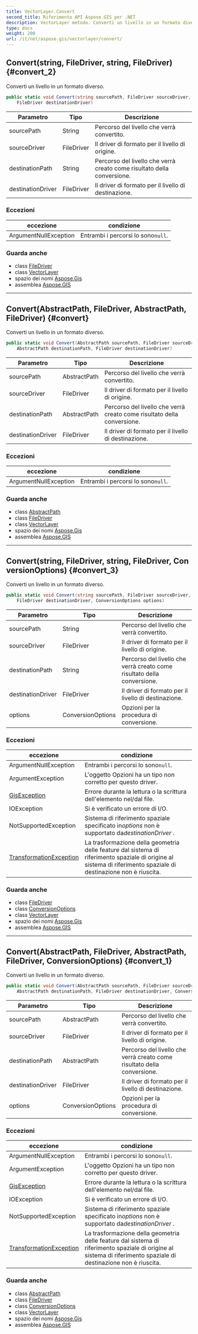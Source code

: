 ```yaml
---
title: VectorLayer.Convert
second_title: Riferimento API Aspose.GIS per .NET
description: VectorLayer metodo. Converti un livello in un formato diverso.
type: docs
weight: 200
url: /it/net/aspose.gis/vectorlayer/convert/
---
```

## Convert(string, FileDriver, string, FileDriver) {#convert_2}

Converti un livello in un formato diverso.

```csharp
public static void Convert(string sourcePath, FileDriver sourceDriver, string destinationPath, 
    FileDriver destinationDriver)
```

| Parametro | Tipo | Descrizione |
| --- | --- | --- |
| sourcePath | String | Percorso del livello che verrà convertito. |
| sourceDriver | FileDriver | Il driver di formato per il livello di origine. |
| destinationPath | String | Percorso del livello che verrà creato come risultato della conversione. |
| destinationDriver | FileDriver | Il driver di formato per il livello di destinazione. |

### Eccezioni

| eccezione | condizione |
| --- | --- |
| ArgumentNullException | Entrambi i percorsi lo sono`null`. |

### Guarda anche

* class [FileDriver](../../filedriver/)
* class [VectorLayer](../)
* spazio dei nomi [Aspose.Gis](../../vectorlayer/)
* assemblea [Aspose.GIS](../../../)

---

## Convert(AbstractPath, FileDriver, AbstractPath, FileDriver) {#convert}

Converti un livello in un formato diverso.

```csharp
public static void Convert(AbstractPath sourcePath, FileDriver sourceDriver, 
    AbstractPath destinationPath, FileDriver destinationDriver)
```

| Parametro | Tipo | Descrizione |
| --- | --- | --- |
| sourcePath | AbstractPath | Percorso del livello che verrà convertito. |
| sourceDriver | FileDriver | Il driver di formato per il livello di origine. |
| destinationPath | AbstractPath | Percorso del livello che verrà creato come risultato della conversione. |
| destinationDriver | FileDriver | Il driver di formato per il livello di destinazione. |

### Eccezioni

| eccezione | condizione |
| --- | --- |
| ArgumentNullException | Entrambi i percorsi lo sono`null`. |

### Guarda anche

* class [AbstractPath](../../abstractpath/)
* class [FileDriver](../../filedriver/)
* class [VectorLayer](../)
* spazio dei nomi [Aspose.Gis](../../vectorlayer/)
* assemblea [Aspose.GIS](../../../)

---

## Convert(string, FileDriver, string, FileDriver, ConversionOptions) {#convert_3}

Converti un livello in un formato diverso.

```csharp
public static void Convert(string sourcePath, FileDriver sourceDriver, string destinationPath, 
    FileDriver destinationDriver, ConversionOptions options)
```

| Parametro | Tipo | Descrizione |
| --- | --- | --- |
| sourcePath | String | Percorso del livello che verrà convertito. |
| sourceDriver | FileDriver | Il driver di formato per il livello di origine. |
| destinationPath | String | Percorso del livello che verrà creato come risultato della conversione. |
| destinationDriver | FileDriver | Il driver di formato per il livello di destinazione. |
| options | ConversionOptions | Opzioni per la procedura di conversione. |

### Eccezioni

| eccezione | condizione |
| --- | --- |
| ArgumentNullException | Entrambi i percorsi lo sono`null`. |
| ArgumentException | L'oggetto Opzioni ha un tipo non corretto per questo driver. |
| [GisException](../../gisexception/) | Errore durante la lettura o la scrittura dell'elemento nel/dal file. |
| IOException | Si è verificato un errore di I/O. |
| NotSupportedException | Sistema di riferimento spaziale specificato in*options* non è supportato da*destinationDriver* . |
| [TransformationException](../../../aspose.gis.spatialreferencing/transformationexception/) | La trasformazione della geometria delle feature dal sistema di riferimento spaziale di origine al sistema di riferimento spaziale di destinazione non è riuscita. |

### Guarda anche

* class [FileDriver](../../filedriver/)
* class [ConversionOptions](../../conversionoptions/)
* class [VectorLayer](../)
* spazio dei nomi [Aspose.Gis](../../vectorlayer/)
* assemblea [Aspose.GIS](../../../)

---

## Convert(AbstractPath, FileDriver, AbstractPath, FileDriver, ConversionOptions) {#convert_1}

Converti un livello in un formato diverso.

```csharp
public static void Convert(AbstractPath sourcePath, FileDriver sourceDriver, 
    AbstractPath destinationPath, FileDriver destinationDriver, ConversionOptions options)
```

| Parametro | Tipo | Descrizione |
| --- | --- | --- |
| sourcePath | AbstractPath | Percorso del livello che verrà convertito. |
| sourceDriver | FileDriver | Il driver di formato per il livello di origine. |
| destinationPath | AbstractPath | Percorso del livello che verrà creato come risultato della conversione. |
| destinationDriver | FileDriver | Il driver di formato per il livello di destinazione. |
| options | ConversionOptions | Opzioni per la procedura di conversione. |

### Eccezioni

| eccezione | condizione |
| --- | --- |
| ArgumentNullException | Entrambi i percorsi lo sono`null`. |
| ArgumentException | L'oggetto Opzioni ha un tipo non corretto per questo driver. |
| [GisException](../../gisexception/) | Errore durante la lettura o la scrittura dell'elemento nel/dal file. |
| IOException | Si è verificato un errore di I/O. |
| NotSupportedException | Sistema di riferimento spaziale specificato in*options* non è supportato da*destinationDriver* . |
| [TransformationException](../../../aspose.gis.spatialreferencing/transformationexception/) | La trasformazione della geometria delle feature dal sistema di riferimento spaziale di origine al sistema di riferimento spaziale di destinazione non è riuscita. |

### Guarda anche

* class [AbstractPath](../../abstractpath/)
* class [FileDriver](../../filedriver/)
* class [ConversionOptions](../../conversionoptions/)
* class [VectorLayer](../)
* spazio dei nomi [Aspose.Gis](../../vectorlayer/)
* assemblea [Aspose.GIS](../../../)


